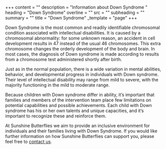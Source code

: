 +++
content = ""
description = "Information about Down Syndrome "
heading = "Down Syndrome"
overline = ""
src = ""
subheading = ""
summary = ""
title = "Down Syndrome"
_template = "page"
+++

Down Syndrome is the most common and readily identifiable chromosomal condition associated with intellectual disabilities. It is caused by a chromosomal abnormality: for some unknown reason, an accident in cell development results in 47 instead of the usual 46 chromosomes. This extra chromosome changes the orderly development of the body and brain. In most cases, the diagnosis of Down syndrome is made according to results from a chromosome test administered shortly after birth.

Just as in the normal population, there is a wide variation in mental abilities, behavior, and developmental progress in individuals with Down syndrome. Their level of intellectual disability may range from mild to severe, with the majority functioning in the mild to moderate range.

Because children with Down syndrome differ in ability, it’s important that families and members of the intervention team place few limitations on potential capabilities and possible achievements. Each child with Down syndrome has his or her own talents and unique capacities, and it’s important to recognize these and reinforce them.

At Sunshine Butterflies we aim to provide an inclusive environment for individuals and their families living with Down Syndrome. If you would like further information on how Sunshine Butterflies can support you, please feel free to [contact us](https://www.sunshinebutterflies.com.au/contact).
